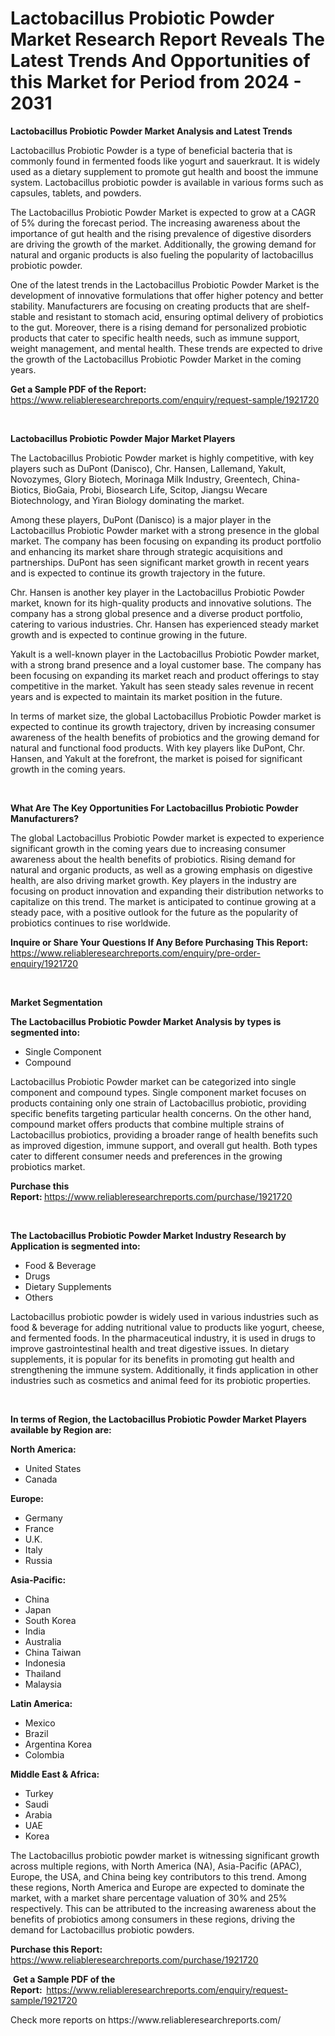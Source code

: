 <p><h1>Lactobacillus Probiotic Powder Market Research Report Reveals The Latest Trends And Opportunities of this Market for Period from 2024 - 2031</h1></p><p><strong>Lactobacillus Probiotic Powder Market Analysis and Latest Trends</strong></p>
<p><p>Lactobacillus Probiotic Powder is a type of beneficial bacteria that is commonly found in fermented foods like yogurt and sauerkraut. It is widely used as a dietary supplement to promote gut health and boost the immune system. Lactobacillus probiotic powder is available in various forms such as capsules, tablets, and powders.</p><p>The Lactobacillus Probiotic Powder Market is expected to grow at a CAGR of 5% during the forecast period. The increasing awareness about the importance of gut health and the rising prevalence of digestive disorders are driving the growth of the market. Additionally, the growing demand for natural and organic products is also fueling the popularity of lactobacillus probiotic powder.</p><p>One of the latest trends in the Lactobacillus Probiotic Powder Market is the development of innovative formulations that offer higher potency and better stability. Manufacturers are focusing on creating products that are shelf-stable and resistant to stomach acid, ensuring optimal delivery of probiotics to the gut. Moreover, there is a rising demand for personalized probiotic products that cater to specific health needs, such as immune support, weight management, and mental health. These trends are expected to drive the growth of the Lactobacillus Probiotic Powder Market in the coming years.</p></p>
<p><strong>Get a Sample PDF of the Report:&nbsp;</strong> <a href="https://www.reliableresearchreports.com/enquiry/request-sample/1921720">https://www.reliableresearchreports.com/enquiry/request-sample/1921720</a></p>
<p>&nbsp;</p>
<p><strong>Lactobacillus Probiotic Powder Major Market Players</strong></p>
<p><p>The Lactobacillus Probiotic Powder market is highly competitive, with key players such as DuPont (Danisco), Chr. Hansen, Lallemand, Yakult, Novozymes, Glory Biotech, Morinaga Milk Industry, Greentech, China-Biotics, BioGaia, Probi, Biosearch Life, Scitop, Jiangsu Wecare Biotechnology, and Yiran Biology dominating the market.</p><p>Among these players, DuPont (Danisco) is a major player in the Lactobacillus Probiotic Powder market with a strong presence in the global market. The company has been focusing on expanding its product portfolio and enhancing its market share through strategic acquisitions and partnerships. DuPont has seen significant market growth in recent years and is expected to continue its growth trajectory in the future.</p><p>Chr. Hansen is another key player in the Lactobacillus Probiotic Powder market, known for its high-quality products and innovative solutions. The company has a strong global presence and a diverse product portfolio, catering to various industries. Chr. Hansen has experienced steady market growth and is expected to continue growing in the future.</p><p>Yakult is a well-known player in the Lactobacillus Probiotic Powder market, with a strong brand presence and a loyal customer base. The company has been focusing on expanding its market reach and product offerings to stay competitive in the market. Yakult has seen steady sales revenue in recent years and is expected to maintain its market position in the future.</p><p>In terms of market size, the global Lactobacillus Probiotic Powder market is expected to continue its growth trajectory, driven by increasing consumer awareness of the health benefits of probiotics and the growing demand for natural and functional food products. With key players like DuPont, Chr. Hansen, and Yakult at the forefront, the market is poised for significant growth in the coming years.</p></p>
<p>&nbsp;</p>
<p><strong>What Are The Key Opportunities For Lactobacillus Probiotic Powder Manufacturers?</strong></p>
<p><p>The global Lactobacillus Probiotic Powder market is expected to experience significant growth in the coming years due to increasing consumer awareness about the health benefits of probiotics. Rising demand for natural and organic products, as well as a growing emphasis on digestive health, are also driving market growth. Key players in the industry are focusing on product innovation and expanding their distribution networks to capitalize on this trend. The market is anticipated to continue growing at a steady pace, with a positive outlook for the future as the popularity of probiotics continues to rise worldwide.</p></p>
<p><strong>Inquire or Share Your Questions If Any Before Purchasing This Report:</strong> <a href="https://www.reliableresearchreports.com/enquiry/pre-order-enquiry/1921720">https://www.reliableresearchreports.com/enquiry/pre-order-enquiry/1921720</a></p>
<p>&nbsp;</p>
<p><strong>Market Segmentation</strong></p>
<p><strong>The Lactobacillus Probiotic Powder Market Analysis by types is segmented into:</strong></p>
<p><ul><li>Single Component</li><li>Compound</li></ul></p>
<p><p>Lactobacillus Probiotic Powder market can be categorized into single component and compound types. Single component market focuses on products containing only one strain of Lactobacillus probiotic, providing specific benefits targeting particular health concerns. On the other hand, compound market offers products that combine multiple strains of Lactobacillus probiotics, providing a broader range of health benefits such as improved digestion, immune support, and overall gut health. Both types cater to different consumer needs and preferences in the growing probiotics market.</p></p>
<p><strong>Purchase this Report:&nbsp;</strong><a href="https://www.reliableresearchreports.com/purchase/1921720">https://www.reliableresearchreports.com/purchase/1921720</a></p>
<p>&nbsp;</p>
<p><strong>The Lactobacillus Probiotic Powder Market Industry Research by Application is segmented into:</strong></p>
<p><ul><li>Food & Beverage</li><li>Drugs</li><li>Dietary Supplements</li><li>Others</li></ul></p>
<p><p>Lactobacillus probiotic powder is widely used in various industries such as food & beverage for adding nutritional value to products like yogurt, cheese, and fermented foods. In the pharmaceutical industry, it is used in drugs to improve gastrointestinal health and treat digestive issues. In dietary supplements, it is popular for its benefits in promoting gut health and strengthening the immune system. Additionally, it finds application in other industries such as cosmetics and animal feed for its probiotic properties.</p></p>
<p>&nbsp;</p>
<p><strong>In terms of Region, the Lactobacillus Probiotic Powder Market Players available by Region are:</strong></p>
<p>
    <p> <strong> North America: </strong>
        <ul>
            <li>United States</li>
            <li>Canada</li>
        </ul>
        </p> 
    <p> <strong> Europe: </strong>
        <ul>
            <li>Germany</li>
            <li>France</li>
            <li>U.K.</li>
            <li>Italy</li>
            <li>Russia</li>
        </ul>
        </p> 
    <p> <strong> Asia-Pacific: </strong>
        <ul>
            <li>China</li>
            <li>Japan</li>
            <li>South Korea</li>
            <li>India</li>
            <li>Australia</li>
            <li>China Taiwan</li>
            <li>Indonesia</li>
            <li>Thailand</li>
            <li>Malaysia</li>
        </ul>
        </p> 
    <p> <strong> Latin America: </strong>
        <ul>
            <li>Mexico</li>
            <li>Brazil</li>
            <li>Argentina Korea</li>
            <li>Colombia</li>
        </ul>
        </p> 
    <p> <strong> Middle East & Africa: </strong>
        <ul>
            <li>Turkey</li>
            <li>Saudi</li>
            <li>Arabia</li>
            <li>UAE</li>
            <li>Korea</li>
        </ul>
    </p>
    </p>
<p><p>The Lactobacillus probiotic powder market is witnessing significant growth across multiple regions, with North America (NA), Asia-Pacific (APAC), Europe, the USA, and China being key contributors to this trend. Among these regions, North America and Europe are expected to dominate the market, with a market share percentage valuation of 30% and 25% respectively. This can be attributed to the increasing awareness about the benefits of probiotics among consumers in these regions, driving the demand for Lactobacillus probiotic powders.</p></p>
<p><strong>Purchase this Report: </strong><a href="https://www.reliableresearchreports.com/purchase/1921720">https://www.reliableresearchreports.com/purchase/1921720</a></p>
<p>&nbsp;<strong>Get a Sample PDF of the Report:&nbsp;&nbsp;</strong><a href="https://www.reliableresearchreports.com/enquiry/request-sample/1921720">https://www.reliableresearchreports.com/enquiry/request-sample/1921720</a></p>
<p><strong></strong></p>
<p>Check more reports on https://www.reliableresearchreports.com/</p>